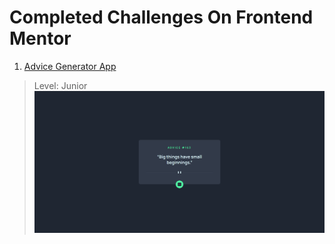 # Completed Challenges On Frontend Mentor

1. [Advice Generator App](https://www.frontendmentor.io/challenges/advice-generator-app-QdUG-13db)
> Level: Junior
> ![advice-app image](https://github.com/DaffyTheDuck/Frontend_Mentor/blob/main/advice-app/app-images/advice.png)
